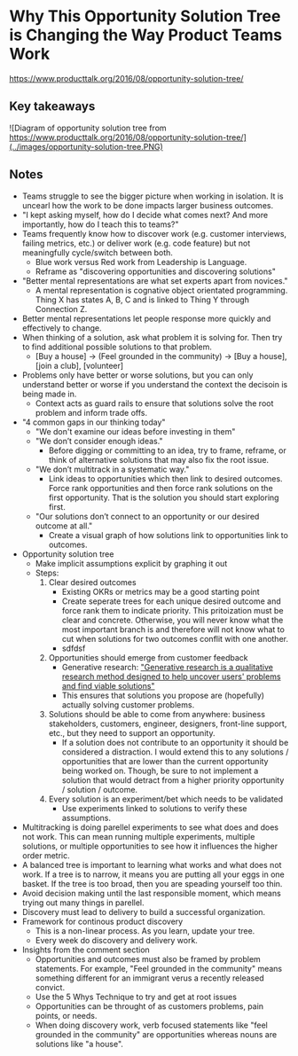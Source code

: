 # Why This Opportunity Solution Tree is Changing the Way Product Teams Work

<https://www.producttalk.org/2016/08/opportunity-solution-tree/>

## Key takeaways

![Diagram of opportunity solution tree from https://www.producttalk.org/2016/08/opportunity-solution-tree/](../images/opportunity-solution-tree.PNG)

## Notes

* Teams struggle to see the bigger picture when working in isolation. It is uncearl how the work to be done impacts larger business outcomes.
* "I kept asking myself, how do I decide what comes next? And more importantly, how do I teach this to teams?"
* Teams frequently know how to discover work (e.g. customer interviews, failing metrics, etc.) or deliver work (e.g. code feature) but not meaningfully cycle/switch between both.
  * Blue work versus Red work from Leadership is Language.
  * Reframe as "discovering opportunities and discovering solutions"
* "Better mental representations are what set experts apart from novices."
  * A mental representation is cognative object orientated programming. Thing X has states A, B, C and is linked to Thing Y through Connection Z.
* Better mental representations let people response more quickly and effectively to change.
* When thinking of a solution, ask what problem it is solving for. Then try to find additional possible solutions to that problem.
  * [Buy a house] -> (Feel grounded in the community) -> [Buy a house], [join a club], [volunteer]
* Problems only have better or worse solutions, but you can only understand better or worse if you understand the context the decisoin is being made in.
  * Context acts as guard rails to ensure that solutions solve the root problem and inform trade offs.
* "4 common gaps in our thinking today"
  * "We don't examine our ideas before investing in them"
  * "We don’t consider enough ideas."
    * Before digging or committing to an idea, try to frame, reframe, or think of alternative solutions that may also fix the root issue.
  * "We don’t multitrack in a systematic way."
    * Link ideas to opportunities which then link to desired outcomes. Force rank opportunities and then force rank solutions on the first opportunity. That is the solution you should start exploring first.
  * "Our solutions don’t connect to an opportunity or our desired outcome at all."
    * Create a visual graph of how solutions link to opportunities link to outcomes.
* Opportunity solution tree
  * Make implicit assumptions explicit by graphing it out
  * Steps:
    1. Clear desired outcomes
        * Existing OKRs or metrics may be a good starting point
        * Create seperate trees for each unique desired outcome and force rank them to indicate priority. This pritoization must be clear and concrete. Otherwise, you will never know what the most important branch is and therefore will not know what to cut when solutions for two outcomes conflit with one another.
        * sdfdsf
    1. Opportunities should emerge from customer feedback
        * Generative research: ["Generative research is a qualitative research method designed to help uncover users' problems and find viable solutions"](https://blog.hubspot.com/service/generative-research)
        * This ensures that solutions you propose are (hopefully) actually solving customer problems.
    1. Solutions should be able to come from anywhere: business stakeholders, customers, engineer, designers, front-line support, etc., but they need to support an opportunity.
        * If a solution does not contribute to an opportunity it should be considered a distraction. I would extend this to any solutions / opportunities that are lower than the current opportunity being worked on. Though, be sure to not implement a solution that would detract from a higher priority opportunity / solution / outcome.
    1. Every solution is an experiment/bet which needs to be validated
        * Use experiments linked to solutions to verify these assumptions.
* Multitracking is doing parellel experiments to see what does and does not work. This can mean running multiple experiments, multiple solutions, or multiple opportunities to see how it influences the higher order metric.
* A balanced tree is important to learning what works and what does not work. If a tree is to narrow, it means you are putting all your eggs in one basket. If the tree is too broad, then you are speading yourself too thin.
* Avoid decision making until the last responsible moment, which means trying out many things in parellel.
* Discovery must lead to delivery to build a successful organization.
* Framework for continous product discovery
  * This is a non-linear process. As you learn, update your tree.
  * Every week do discovery and delivery work.
* Insights from the comment section
  * Opportunities and outcomes must also be framed by problem statements. For example, "Feel grounded in the community" means something different for an immigrant verus a recently released convict.
  * Use the 5 Whys Technique to try and get at root issues
  * Opportunities can be throught of as customers problems, pain points, or needs.
  * When doing discovery work, verb focused statements like "feel grounded in the community" are opportunities whereas nouns are solutions like "a house".
